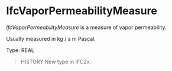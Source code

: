 # IfcVaporPermeabilityMeasure

_IfcVaporPermeabilityMeasure_ is a measure of vapor permeability.<!-- end of definition -->

Usually measured in kg / s m Pascal.

Type: REAL

> HISTORY  New type in IFC2x.
